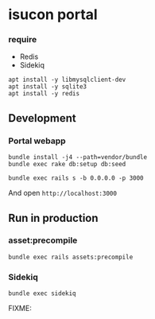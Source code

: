 # isucon portal

### require

- Redis
- Sidekiq

```
apt install -y libmysqlclient-dev
apt install -y sqlite3
apt install -y redis
```

## Development

### Portal webapp

```
bundle install -j4 --path=vendor/bundle
bundle exec rake db:setup db:seed
```

```
bundle exec rails s -b 0.0.0.0 -p 3000
```

And open `http://localhost:3000`

## Run in production

### asset:precompile

```
bundle exec rails assets:precompile
```

### Sidekiq

```
bundle exec sidekiq
```

FIXME:
